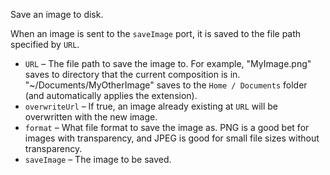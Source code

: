 Save an image to disk.

When an image is sent to the `saveImage` port, it is saved to the file path specified by `URL`.

- `URL` – The file path to save the image to.  For example, "MyImage.png" saves to directory that the current composition is in.  "~/Documents/MyOtherImage" saves to the `Home / Documents` folder (and automatically applies the extension).
- `overwriteUrl` – If true, an image already existing at `URL` will be overwritten with the new image.
- `format` – What file format to save the image as.  PNG is a good bet for images with transparency, and JPEG is good for small file sizes without transparency.
- `saveImage` – The image to be saved.